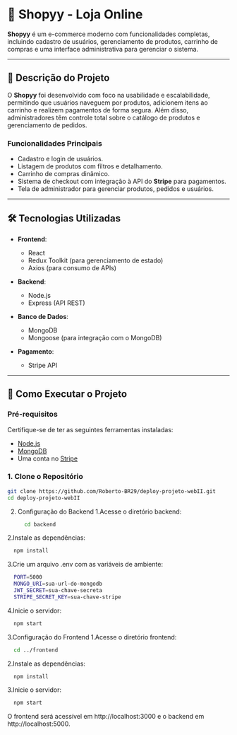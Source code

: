 # 🛒 Shopyy - Loja Online

**Shopyy** é um e-commerce moderno com funcionalidades completas, incluindo cadastro de usuários, gerenciamento de produtos, carrinho de compras e uma interface administrativa para gerenciar o sistema.

---

## 📖 Descrição do Projeto

O **Shopyy** foi desenvolvido com foco na usabilidade e escalabilidade, permitindo que usuários naveguem por produtos, adicionem itens ao carrinho e realizem pagamentos de forma segura. Além disso, administradores têm controle total sobre o catálogo de produtos e gerenciamento de pedidos.

### **Funcionalidades Principais**
- Cadastro e login de usuários.
- Listagem de produtos com filtros e detalhamento.
- Carrinho de compras dinâmico.
- Sistema de checkout com integração à API do **Stripe** para pagamentos.
- Tela de administrador para gerenciar produtos, pedidos e usuários.

---

## 🛠️ Tecnologias Utilizadas

- **Frontend**:
  - React
  - Redux Toolkit (para gerenciamento de estado)
  - Axios (para consumo de APIs)

- **Backend**:
  - Node.js
  - Express (API REST)

- **Banco de Dados**:
  - MongoDB
  - Mongoose (para integração com o MongoDB)

- **Pagamento**:
  - Stripe API

---

## 🚀 Como Executar o Projeto

### Pré-requisitos
Certifique-se de ter as seguintes ferramentas instaladas:
- [Node.js](https://nodejs.org/)
- [MongoDB](https://www.mongodb.com/)
- Uma conta no [Stripe](https://stripe.com/)

### 1. Clone o Repositório
```bash
git clone https://github.com/Roberto-BR29/deploy-projeto-webII.git
cd deploy-projeto-webII
```

2. Configuração do Backend
   1.Acesse o diretório backend:
   ```bash
     cd backend
   ```
  2.Instale as dependências:
   ```bash
     npm install
   ```
  3.Crie um arquivo .env com as variáveis de ambiente:
   ```bash
     PORT=5000
     MONGO_URI=sua-url-do-mongodb
     JWT_SECRET=sua-chave-secreta
     STRIPE_SECRET_KEY=sua-chave-stripe
   ```
  4.Inicie o servidor:
   ```bash
     npm start
   ```


3.Configuração do Frontend
  1.Acesse o diretório frontend:
   ```bash
     cd ../frontend
   ```
  2.Instale as dependências:
   ```bash
     npm install
   ```
  3.Inicie o servidor:
   ```bash
     npm start
   ```
O frontend será acessível em http://localhost:3000 e o backend em http://localhost:5000.
